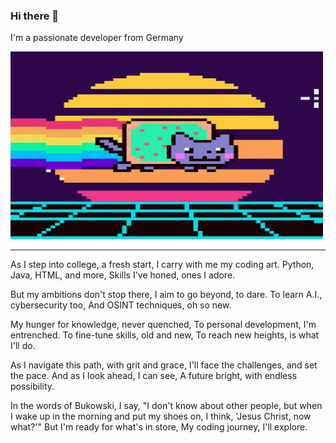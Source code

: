 ### Hi there 👋
I'm a passionate developer from Germany

<img src="https://raw.githubusercontent.com/xqly-stack/xqly-stack/main/assets/nyan-cat-kawaii.gif" width="500" height="300"/>
<hr>

As I step into college, a fresh start,
I carry with me my coding art.
Python, Java, HTML, and more,
Skills I've honed, ones I adore.

But my ambitions don't stop there,
I aim to go beyond, to dare.
To learn A.I., cybersecurity too,
And OSINT techniques, oh so new.

My hunger for knowledge, never quenched,
To personal development, I'm entrenched.
To fine-tune skills, old and new,
To reach new heights, is what I'll do.

As I navigate this path, with grit and grace,
I'll face the challenges, and set the pace.
And as I look ahead, I can see,
A future bright, with endless possibility.

In the words of Bukowski, I say,
"I don't know about other people, but when I wake up in the morning and put my shoes on, I think, 'Jesus Christ, now what?'"
But I'm ready for what's in store,
My coding journey, I'll explore.
